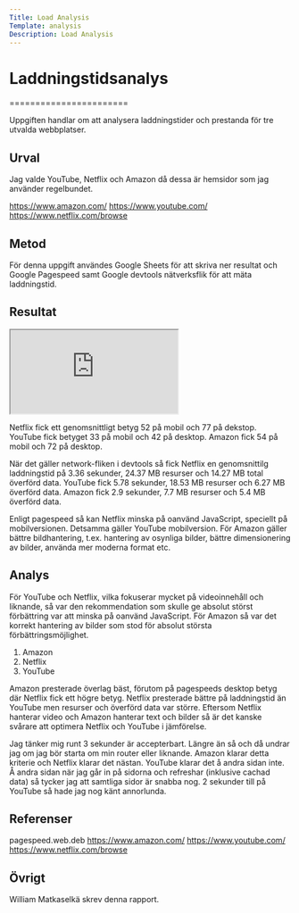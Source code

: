 ```yaml
---
Title: Load Analysis
Template: analysis
Description: Load Analysis
---
```


# Laddningstidsanalys
=======================

Uppgiften handlar om att analysera laddningstider och prestanda för tre utvalda webbplatser. 

Urval
-----------------------

Jag valde YouTube, Netflix och Amazon då dessa är hemsidor som jag använder regelbundet.

https://www.amazon.com/
https://www.youtube.com/
https://www.netflix.com/browse

Metod
-----------------------

För denna uppgift användes Google Sheets för att skriva ner resultat och Google Pagespeed samt Google devtools nätverksflik för att mäta laddningstid.

Resultat
-----------------------

<iframe class="sheet" src="https://docs.google.com/spreadsheets/d/e/2PACX-1vQjHomFrgvBw1xYSOMsSRE0sMaJWAMHAE8bpQP3rTfGtVNLtwpV5uykeKImz8x94X4FSHS4d1oMQJ3v/pubhtml?gid=0&amp;single=true&amp;widget=true&amp;headers=false"></iframe>

Netflix fick ett genomsnittligt betyg 52 på mobil och 77 på dekstop. YouTube fick betyget 33 på mobil och 42 på desktop. Amazon fick 54 på mobil och 72 på desktop.

När det gäller network-fliken i devtools så fick Netflix en genomsnittilg laddningstid på 3.36 sekunder, 24.37 MB resurser och 14.27 MB total överförd data. YouTube fick 5.78 sekunder, 18.53 MB resurser och 6.27 MB överförd data. Amazon fick 2.9 sekunder, 7.7 MB resurser och 5.4 MB överförd data.

Enligt pagespeed så kan Netflix minska på oanvänd JavaScript, speciellt på mobilversionen. Detsamma gäller YouTube mobilversion. För Amazon gäller bättre bildhantering, t.ex. hantering av osynliga bilder, bättre dimensionering av bilder, använda mer moderna format etc.

Analys
-----------------------

För YouTube och Netflix, vilka fokuserar mycket på videoinnehåll och liknande, så var den rekommendation som skulle ge absolut störst förbättring var att minska på oanvänd JavaScript. För Amazon så var det korrekt hantering av bilder som stod för absolut största förbättringsmöjlighet. 

1. Amazon
2. Netflix
3. YouTube

Amazon presterade överlag bäst, förutom på pagespeeds desktop betyg där Netflix fick ett högre betyg. Netflix presterade bättre på laddningstid än YouTube men resurser och överförd data var större. Eftersom Netflix hanterar video och Amazon hanterar text och bilder så är det kanske svårare att optimera Netflix och YouTube i jämförelse. 

Jag tänker mig runt 3 sekunder är accepterbart. Längre än så och då undrar jag om jag bör starta om min router eller liknande. Amazon klarar detta kriterie och Netflix klarar det nästan. YouTube klarar det å andra sidan inte. Å andra sidan när jag går in på sidorna och refreshar (inklusive cachad data) så tycker jag att samtliga sidor är snabba nog. 2 sekunder till på YouTube så hade jag nog känt annorlunda.

Referenser
-----------------------

pagespeed.web.deb
https://www.amazon.com/
https://www.youtube.com/
https://www.netflix.com/browse

Övrigt
-----------------------

William Matkaselkä skrev denna rapport.